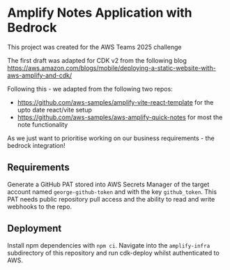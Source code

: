 # Amplify Notes Application with Bedrock

This project was created for the AWS Teams 2025 challenge 

The first draft was adapted for CDK v2 from the following blog https://aws.amazon.com/blogs/mobile/deploying-a-static-website-with-aws-amplify-and-cdk/

Following this - we adapted from the following two repos:

- https://github.com/aws-samples/amplify-vite-react-template for the upto date react/vite setup
- https://github.com/aws-samples/aws-amplify-quick-notes for most the note functionality

As we just want to prioritise working on our business requirements - the bedrock integration!

## Requirements
Generate a GitHub PAT stored into AWS Secrets Manager of the target account named `george-github-token` and with the key
`github_token`. This PAT needs public repository pull access and the ability to read and write webhooks to the repo.

## Deployment
Install npm dependencies with `npm ci`. Navigate into the `amplify-infra` subdirectory of this repository and run cdk-deploy
whilst authenticated to AWS.
